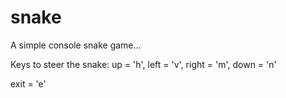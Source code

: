 # snake

A simple console snake game...

Keys to steer the snake: up = 'h',  left = 'v',  right = 'm',  down = 'n'	

exit = 'e'
